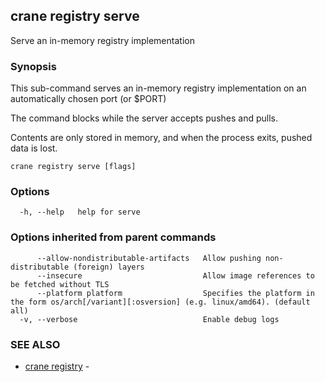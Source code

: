 ## crane registry serve

Serve an in-memory registry implementation

### Synopsis

This sub-command serves an in-memory registry implementation on an automatically chosen port (or $PORT)

The command blocks while the server accepts pushes and pulls.

Contents are only stored in memory, and when the process exits, pushed data is lost.

```
crane registry serve [flags]
```

### Options

```
  -h, --help   help for serve
```

### Options inherited from parent commands

```
      --allow-nondistributable-artifacts   Allow pushing non-distributable (foreign) layers
      --insecure                           Allow image references to be fetched without TLS
      --platform platform                  Specifies the platform in the form os/arch[/variant][:osversion] (e.g. linux/amd64). (default all)
  -v, --verbose                            Enable debug logs
```

### SEE ALSO

* [crane registry](crane_registry.md)	 - 

